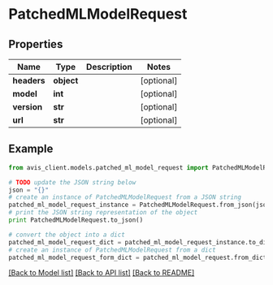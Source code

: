 # PatchedMLModelRequest


## Properties

Name | Type | Description | Notes
------------ | ------------- | ------------- | -------------
**headers** | **object** |  | [optional]
**model** | **int** |  | [optional]
**version** | **str** |  | [optional]
**url** | **str** |  | [optional]

## Example

```python
from avis_client.models.patched_ml_model_request import PatchedMLModelRequest

# TODO update the JSON string below
json = "{}"
# create an instance of PatchedMLModelRequest from a JSON string
patched_ml_model_request_instance = PatchedMLModelRequest.from_json(json)
# print the JSON string representation of the object
print PatchedMLModelRequest.to_json()

# convert the object into a dict
patched_ml_model_request_dict = patched_ml_model_request_instance.to_dict()
# create an instance of PatchedMLModelRequest from a dict
patched_ml_model_request_form_dict = patched_ml_model_request.from_dict(patched_ml_model_request_dict)
```
[[Back to Model list]](../README.md#documentation-for-models) [[Back to API list]](../README.md#documentation-for-api-endpoints) [[Back to README]](../README.md)
